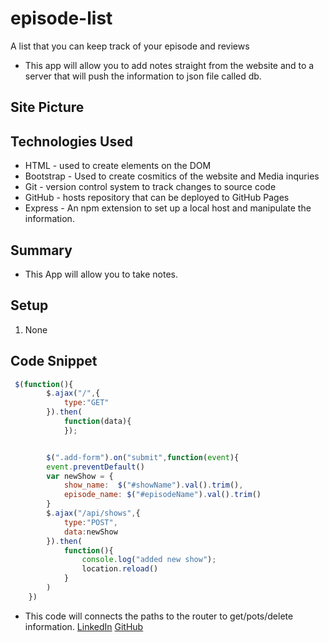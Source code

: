 # episode-list
A list that you can keep track of your episode and reviews
- This app will allow you to add notes straight from the website and to a server that will push the information to json file called db. 
## Site Picture


## Technologies Used
- HTML - used to create elements on the DOM
- Bootstrap - Used to create cosmitics of the website and Media inquries
- Git - version control system to track changes to source code
- GitHub - hosts repository that can be deployed to GitHub Pages
- Express - An npm extension to set up a local host and manipulate the information.

## Summary 
- This App will allow you to take notes.
## Setup
1. None 
## Code Snippet
```javascript
 $(function(){ 
        $.ajax("/",{
            type:"GET"
        }).then(
            function(data){
            });


        $(".add-form").on("submit",function(event){
        event.preventDefault()
        var newShow = {
            show_name:  $("#showName").val().trim(),
            episode_name: $("#episodeName").val().trim()
        } 
        $.ajax("/api/shows",{
            type:"POST",
            data:newShow
        }).then(
            function(){
                console.log("added new show");
                location.reload()
            }
        )
    })
```
- This code will connects the paths to the router to get/pots/delete information.
[LinkedIn](linkedin.com/in/andres-felipe-jimenez-ferreira-b67a35192)
[GitHub](https://github.com/AndresF97)
